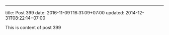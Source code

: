 ---
title: Post 399
date: 2016-11-09T16:31:09+07:00
updated: 2014-12-31T08:22:14+07:00

This is content of post 399